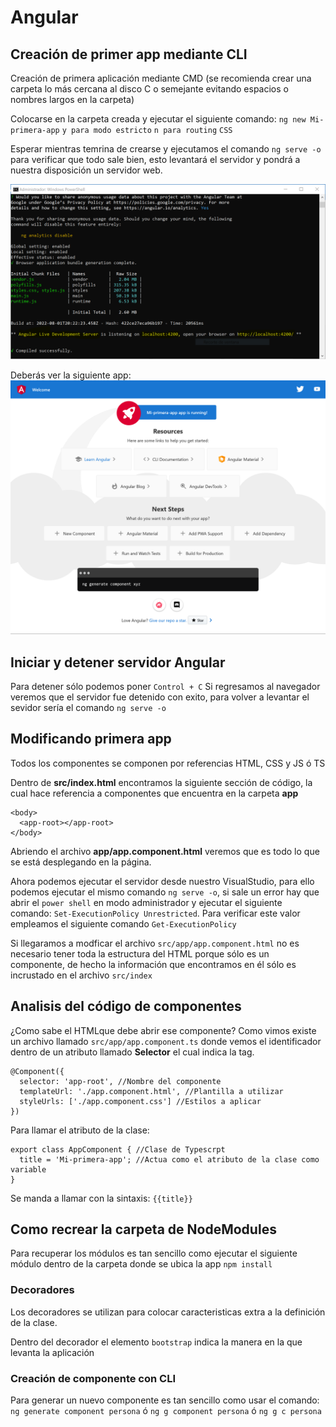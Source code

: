 # Angular

## Creación de primer app mediante CLI
Creación de primera aplicación mediante CMD (se recomienda crear una carpeta lo más cercana al disco C o semejante evitando espacios o nombres largos en la carpeta)

Colocarse en la carpeta creada y ejecutar el siguiente comando:
`ng new Mi-primera-app`
`y para modo estricto`
`n para routing`
`CSS`

Esperar mientras temrina de crearse y ejecutamos el comando `ng serve -o` para verificar que todo sale bien, esto levantará el servidor y pondrá a nuestra disposición un servidor web.

<img src='img/0-ng-serve-o.png'/>

Deberás ver la siguiente app:
<img src='img/1-firstapp.png'/>

## Iniciar y detener servidor Angular
Para detener sólo podemos poner `Control + C`
Si regresamos al navegador veremos que el servidor fue detenido con exito, para volver a levantar el sevidor sería el comando `ng serve -o`

## Modificando primera app
Todos los componentes se componen por referencias HTML, CSS y JS ó TS

Dentro de **src/index.html** encontramos la siguiente sección de código, la cual hace referencia a componentes que encuentra en la carpeta **app**

```
<body>
  <app-root></app-root>
</body>
```
Abriendo el archivo **app/app.component.html** veremos que es todo lo que se está desplegando en la página.

Ahora podemos ejecutar el servidor desde nuestro VisualStudio, para ello podemos ejecutar el mismo comando `ng serve -o`, si sale un error hay que abrir el `power shell` en modo administrador y ejecutar el siguiente comando: `Set-ExecutionPolicy Unrestricted`. Para verificar este valor empleamos el siguiente comando `Get-ExecutionPolicy`

Si llegaramos a modficar el archivo `src/app/app.component.html` no es necesario tener toda la estructura del HTML porque sólo es un componente, de hecho la información que encontramos en él sólo es incrustado en el archivo `src/index`

## Analisis del código de componentes
¿Como sabe el HTMLque debe abrir ese componente? Como vimos existe un archivo llamado `src/app/app.component.ts` donde vemos el identificador dentro de un atributo llamado **Selector** el cual indica la tag.

```
@Component({
  selector: 'app-root', //Nombre del componente
  templateUrl: './app.component.html', //Plantilla a utilizar
  styleUrls: ['./app.component.css'] //Estilos a aplicar
})
```

Para llamar el atributo de la clase: 

```
export class AppComponent { //Clase de Typescrpt
  title = 'Mi-primera-app'; //Actua como el atributo de la clase como variable
}
```

Se manda a llamar con la sintaxis: `{{title}}`

## Como recrear la carpeta de NodeModules

Para recuperar los módulos es tan sencillo como ejecutar el siguiente módulo dentro de la carpeta donde se ubica la app `npm install`

### Decoradores
Los decoradores se utilizan para colocar caracteristicas extra a la definición de la clase.

Dentro del decorador el elemento `bootstrap` indica la manera en la que levanta la aplicación

### Creación de componente con CLI
Para generar un nuevo componente es tan sencillo como usar el comando:
`ng generate component persona` ó `ng g component persona` ó `ng g c persona`
